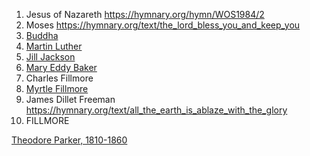 1. Jesus of Nazareth https://hymnary.org/hymn/WOS1984/2
2. Moses https://hymnary.org/text/the_lord_bless_you_and_keep_you
3. [Buddha](https://hymnary.org/hymnal/YBC41957?page=0)
4. [Martin Luther](https://hymnary.org/person/Luther_Martin)
5. [Jill Jackson](https://hymnary.org/person/Jackson_Jill?sort=desc&order=Instances)
6. [Mary Eddy Baker](https://hymnary.org/person/Eddy_MB1)
7. Charles Fillmore
8. [Myrtle Fillmore](https://hymnary.org/person/Fillmore_Myrtle)
9. James Dillet Freeman https://hymnary.org/text/all_the_earth_is_ablaze_with_the_glory
10. FILLMORE




















[Theodore Parker, 1810-1860](https://hymnary.org/person/Parker_Theodore)
